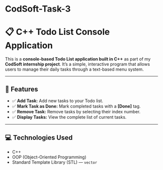 # CodSoft-Task-3

# 📋 C++ Todo List Console Application

This is a **console-based Todo List application built in C++** as part of my **CodSoft internship project**. It’s a simple, interactive program that allows users to manage their daily tasks through a text-based menu system.

---

## 🚀 Features

- ✅ **Add Task:** Add new tasks to your Todo list.
- ✅ **Mark Task as Done:** Mark completed tasks with a **[Done]** tag.
- ✅ **Remove Task:** Remove tasks by selecting their index number.
- ✅ **Display Tasks:** View the complete list of current tasks.

---

## 💻 Technologies Used

- C++  
- OOP (Object-Oriented Programming)  
- Standard Template Library (STL) — `vector`  
